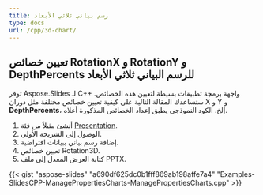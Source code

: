 ```yaml
---
title: رسم بياني ثلاثي الأبعاد
type: docs
url: /cpp/3d-chart/
---
```


## **تعيين خصائص RotationX و RotationY و DepthPercents للرسم البياني ثلاثي الأبعاد**
توفر Aspose.Slides لـ C++ واجهة برمجة تطبيقات بسيطة لتعيين هذه الخصائص. ستساعدك المقالة التالية على كيفية تعيين خصائص مختلفة مثل دوران X و Y و **DepthPercents**، إلخ. الكود النموذجي يطبق إعداد الخصائص المذكورة أعلاه.

1. أنشئ مثيلاً من فئة [Presentation](https://reference.aspose.com/slides/net/aspose.slides/presentation).
1. الوصول إلى الشريحة الأولى.
1. إضافة رسم بياني ببيانات افتراضية.
1. تعيين خصائص Rotation3D.
1. كتابة العرض المعدل إلى ملف PPTX.

{{< gist "aspose-slides" "a690df625dc0b1fff869ab198affe7a4" "Examples-SlidesCPP-ManagePropertiesCharts-ManagePropertiesCharts.cpp" >}}
